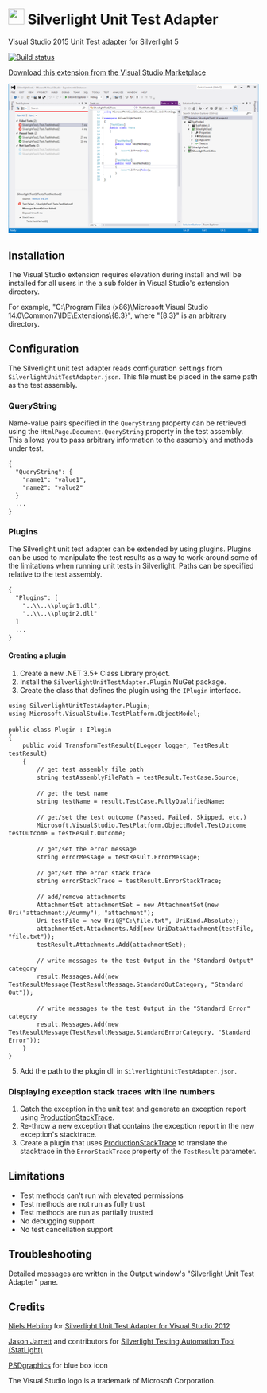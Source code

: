 # <img src="Installer\bluebox.ico" height="32" width="32"> Silverlight Unit Test Adapter

Visual Studio 2015 Unit Test adapter for Silverlight 5

[![Build status](https://ci.appveyor.com/api/projects/status/iwnuyva3s95ax25q/branch/master)](https://ci.appveyor.com/project/icnocop/silverlightunittestadapter/branch/master)

[Download this extension from the Visual Studio Marketplace](https://marketplace.visualstudio.com/items?itemName=RamiAbughazaleh.SilverlightUnitTestAdapter)

![Screenshot](Installer/Screenshot.png)

## Installation

The Visual Studio extension requires elevation during install and will be installed for all users in the a sub folder in Visual Studio's extension directory.

For example, "C:\Program Files (x86)\Microsoft Visual Studio 14.0\Common7\IDE\Extensions\\{8.3}", where "{8.3}" is an arbitrary directory.

## Configuration

The Silverlight unit test adapter reads configuration settings from `SilverlightUnitTestAdapter.json`.
This file must be placed in the same path as the test assembly.

### QueryString

Name-value pairs specified in the `QueryString` property can be retrieved using the `HtmlPage.Document.QueryString` property in the test assembly.
This allows you to pass arbitrary information to the assembly and methods under test.

```
{
  "QueryString": {
    "name1": "value1",
    "name2": "value2"
  }
  ...
}
```

### Plugins

The Silverlight unit test adapter can be extended by using plugins.
Plugins can be used to manipulate the test results as a way to work-around some of the limitations when running unit tests in Silverlight.
Paths can be specified relative to the test assembly.

```
{
  "Plugins": [
    "..\\..\\plugin1.dll",
    "..\\..\\plugin2.dll"
  ]
  ...
}
```

#### Creating a plugin

1. Create a new .NET 3.5+ Class Library project.
2. Install the `SilverlightUnitTestAdapter.Plugin` NuGet package.
3. Create the class that defines the plugin using the `IPlugin` interface.

```
using SilverlightUnitTestAdapter.Plugin;
using Microsoft.VisualStudio.TestPlatform.ObjectModel;

public class Plugin : IPlugin
{
    public void TransformTestResult(ILogger logger, TestResult testResult)
    {
        // get test assembly file path
        string testAssemblyFilePath = testResult.TestCase.Source;

        // get the test name
        string testName = result.TestCase.FullyQualifiedName;

        // get/set the test outcome (Passed, Failed, Skipped, etc.)
        Microsoft.VisualStudio.TestPlatform.ObjectModel.TestOutcome testOutcome = testResult.Outcome;

        // get/set the error message
        string errorMessage = testResult.ErrorMessage;

        // get/set the error stack trace
        string errorStackTrace = testResult.ErrorStackTrace;

        // add/remove attachments
        AttachmentSet attachmentSet = new AttachmentSet(new Uri("attachment://dummy"), "attachment");
        Uri testFile = new Uri(@"C:\file.txt", UriKind.Absolute);
        attachmentSet.Attachments.Add(new UriDataAttachment(testFile, "file.txt"));
        testResult.Attachments.Add(attachmentSet);

        // write messages to the test Output in the "Standard Output" category
        result.Messages.Add(new TestResultMessage(TestResultMessage.StandardOutCategory, "Standard Out"));

        // write messages to the test Output in the "Standard Error" category
        result.Messages.Add(new TestResultMessage(TestResultMessage.StandardErrorCategory, "Standard Error"));
    }
}

```
5. Add the path to the plugin dll in `SilverlightUnitTestAdapter.json`.

### Displaying exception stack traces with line numbers

1. Catch the exception in the unit test and generate an exception report using [ProductionStackTrace](https://github.com/gimelfarb/ProductionStackTrace/pull/13).
2. Re-throw a new exception that contains the exception report in the new exception's stacktrace.
3. Create a plugin that uses [ProductionStackTrace](https://github.com/gimelfarb/ProductionStackTrace) to translate the stacktrace in the `ErrorStackTrace` property of the `TestResult` parameter.

## Limitations

- Test methods can't run with elevated permissions
- Test methods are not run as fully trust
- Test methods are run as partially trusted
- No debugging support
- No test cancellation support

## Troubleshooting

Detailed messages are written in the Output window's "Silverlight Unit Test Adapter" pane.

## Credits

[Niels Hebling](https://nielshebling.de) for [Silverlight Unit Test Adapter for Visual Studio 2012](https://marketplace.visualstudio.com/items?itemName=nielshebling.SilverlightUnitTestAdapter)

[Jason Jarrett](https://github.com/staxmanade) and contributors for [Silverlight Testing Automation Tool (StatLight)](https://github.com/staxmanade/StatLight)

[PSDgraphics](http://www.psdgraphics.com/) for blue box icon

The Visual Studio logo is a trademark of Microsoft Corporation.
